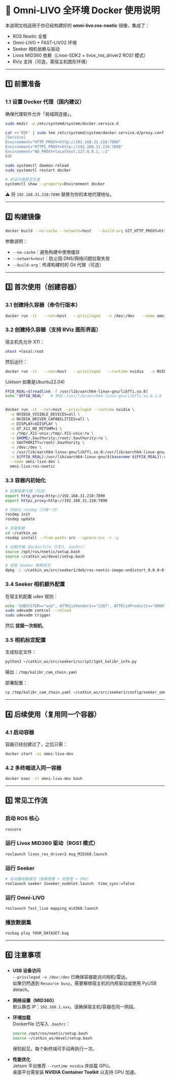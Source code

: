# 🐳 Omni-LIVO 全环境 Docker 使用说明

本说明文档适用于你已经构建好的 **omni-livo:ros-noetic** 镜像，集成了：

- ROS Noetic 全套  
- Omni-LIVO + FAST-LIVO2 环境  
- Seeker 相机依赖与驱动  
- Livox MID360 依赖（Livox-SDK2 + livox_ros_driver2 ROS1 模式）  
- RViz 支持（可选，需宿主机图形环境）  

---

## 1️⃣ 前置准备

### 1.1 设置 Docker 代理（国内建议）
确保代理软件允许「局域网连接」。

```bash
sudo mkdir -p /etc/systemd/system/docker.service.d

cat <<'EOF' | sudo tee /etc/systemd/system/docker.service.d/proxy.conf
[Service]
Environment="HTTP_PROXY=http://192.168.31.210:7890"
Environment="HTTPS_PROXY=http://192.168.31.210:7890"
Environment="NO_PROXY=localhost,127.0.0.1,::1"
EOF

sudo systemctl daemon-reload
sudo systemctl restart docker

# 验证代理是否生效
systemctl show --property=Environment docker
```

⚠️ 将 `192.168.31.210:7890` 替换为你的本地代理地址。

---

## 2️⃣ 构建镜像

```bash
docker build --no-cache --network=host   --build-arg GIT_HTTP_PROXY=http://192.168.31.210:7890   --build-arg GIT_HTTPS_PROXY=http://192.168.31.210:7890   -t omni-livo:ros-noetic .
```

参数说明：

- `--no-cache`：避免构建中使用缓存  
- `--network=host`：防止因 DNS/网络问题拉取失败  
- `--build-arg`：传递构建时的 Git 代理（可选）  

---

## 3️⃣ 首次使用（创建容器）

### 3.1 创建持久容器（命令行版本）
```bash
docker run -it   --net=host   --privileged   -v /dev:/dev   --name omni-livo-dev   omni-livo:ros-noetic
```

### 3.2 创建持久容器（支持 RViz 图形界面）
宿主机先允许 X11：
```bash
xhost +local:root
```

然后运行：
```bash
docker run -it   --net=host   --privileged   --runtime nvidia   -e NVIDIA_VISIBLE_DEVICES=all   -e NVIDIA_DRIVER_CAPABILITIES=all   -e DISPLAY=$DISPLAY   -e QT_X11_NO_MITSHM=1   -v /tmp/.X11-unix:/tmp/.X11-unix:rw   -v $HOME/.Xauthority:/root/.Xauthority:ro   -e XAUTHORITY=/root/.Xauthority   -v /dev:/dev   --name omni-livo-dev   omni-livo:ros-noetic
```

(Jetson 如果是Ubuntu22.04)
```bash
FFI8_REAL=$(readlink -f /usr/lib/aarch64-linux-gnu/libffi.so.8)
echo "$FFI8_REAL"   # 例如：/usr/lib/aarch64-linux-gnu/libffi.so.8.1.0


docker run -it --net=host --privileged --runtime nvidia \
  -e NVIDIA_VISIBLE_DEVICES=all \
  -e NVIDIA_DRIVER_CAPABILITIES=all \
  -e DISPLAY=$DISPLAY \
  -e QT_X11_NO_MITSHM=1 \
  -v /tmp/.X11-unix:/tmp/.X11-unix:rw \
  -v $HOME/.Xauthority:/root/.Xauthority:ro \
  -e XAUTHORITY=/root/.Xauthority \
  -v /dev:/dev \
  -v /usr/lib/aarch64-linux-gnu/libffi.so.8:/usr/lib/aarch64-linux-gnu/libffi.so.8:ro \
  -v ${FFI8_REAL}:/usr/lib/aarch64-linux-gnu/$(basename ${FFI8_REAL}):ro \
  --name omni-livo-dev \
  omni-livo:ros-noetic

```

### 3.3 容器内初始化
```bash
# 如果需要代理（可选）
export http_proxy=http://192.168.31.210:7890
export https_proxy=http://192.168.31.210:7890

# 初始化 rosdep（只需一次）
rosdep init
rosdep update

# 安装依赖
cd ~/catkin_ws
rosdep install --from-paths src --ignore-src -r -y

# 加载环境（Dockerfile 已写入 .bashrc）
source /opt/ros/noetic/setup.bash
source ~/catkin_ws/devel/setup.bash

# 安装 Seeker 解畸变包
dpkg -i ~/catkin_ws/src/seeker1/deb/ros-noetic-image-undistort_0.0.0-0focal_arm64.deb
```

### 3.4 Seeker 相机额外配置
在宿主机配置 udev 规则：
```bash
echo 'SUBSYSTEM=="usb", ATTR{idVendor}=="2207", ATTR{idProduct}=="0000", MODE="0666"' | sudo tee /etc/udev/rules.d/99-seeker.rules
sudo udevadm control --reload
sudo udevadm trigger
```
然后 **拔插一次相机**。

### 3.5 相机标定配置
生成标定文件：
```bash
python3 ~/catkin_ws/src/seeker1/script/1get_kalibr_info.py
```

输出：`/tmp/kalibr_cam_chain.yaml`

部署配置：
```bash
cp /tmp/kalibr_cam_chain.yaml ~/catkin_ws/src/seeker1/config/seeker_omni_depth/
```

---

## 4️⃣ 后续使用（复用同一个容器）

### 4.1 启动容器
容器已经创建过了，之后只需：
```bash
docker start -ai omni-livo-dev
```

### 4.2 多终端进入同一容器
```bash
docker exec -it omni-livo-dev bash
```

---

## 5️⃣ 常见工作流

### 启动 ROS 核心
```bash
roscore
```

### 运行 Livox MID360 驱动（ROS1 模式）
```bash
roslaunch livox_ros_driver2 msg_MID360.launch

```

### 运行 Seeker 
```bash
# 启动基础数据流（鱼眼图像 + 视差图 + IMU）
roslaunch seeker 1seeker_nodelet.launch  time_sync:=false

```

### 运行 Omni-LIVO
```bash
roslaunch fast_livo mapping_mid360.launch
```

### 播放数据集
```bash
rosbag play YOUR_DATASET.bag
```

---

## 6️⃣ 注意事项

- **USB 设备访问**  
  `--privileged -v /dev:/dev` 已确保容器能访问相机/雷达。  
  如果仍然遇到 `Resource busy`，需要解绑宿主机的内核驱动或使用 PyUSB detach。  

- **网络设置（MID360）**  
  默认静态 IP：`192.168.1.xxx`。请确保宿主机/容器在同一网段。  

- **环境加载**  
  Dockerfile 已写入 `.bashrc`：  
  ```bash
  source /opt/ros/noetic/setup.bash
  source ~/catkin_ws/devel/setup.bash
  ```
  保险起见，每个新终端可手动再执行一次。  

- **性能优化**  
  Jetson 平台推荐 `--runtime nvidia` 并挂载 GPU。  
  桌面平台需安装 **NVIDIA Container Toolkit** 以支持 GPU 加速。  
